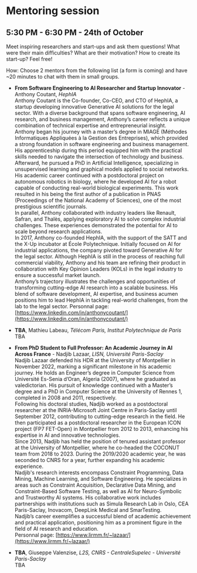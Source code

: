 # Mentoring session 
## 5:30 PM - 6:30 PM - 24th of October 
Meet inspiring researchers and start-ups and ask them questions! 
What were their main difficulties? What are their motivation? 
How to create its start-up? Feel free!

How: Choose 2 mentors from the following list (a form is coming) and have ~20 minutes to chat with them in small groups. 

* **From Software Engineering to AI Researcher and Startup Innovator** - Anthony Coutant, *HephIA* <br>
Anthony Coutant is the Co-founder, Co-CEO, and CTO of HephIA, a startup developing innovative Generative AI solutions for the legal sector. With a diverse background that spans software engineering, AI research, and business management, Anthony’s career reflects a unique combination of technical expertise and entrepreneurial insight. <br>
Anthony began his journey with a master’s degree in MIAGE (Méthodes Informatiques Appliquées à la Gestion des Entreprises), which provided a strong foundation in software engineering and business management. His apprenticeship during this period equipped him with the practical skills needed to navigate the intersection of technology and business.<br>
Afterward, he pursued a PhD in Artificial Intelligence, specializing in unsupervised learning and graphical models applied to social networks. His academic career continued with a postdoctoral project on autonomous robotics in biology, where he developed AI for a robot capable of conducting real-world biological experiments. This work resulted in his being the first author of a publication in PNAS (Proceedings of the National Academy of Sciences), one of the most prestigious scientific journals.<br>
In parallel, Anthony collaborated with industry leaders like Renault, Safran, and Thalès, applying exploratory AI to solve complex industrial challenges. These experiences demonstrated the potential for AI to scale beyond research applications.<br>
In 2017, Anthony co-founded HephIA, with the support of the SATT and the X-Up incubator at École Polytechnique. Initially focused on AI for industrial applications, the company pivoted toward Generative AI for the legal sector. Although HephIA is still in the process of reaching full commercial viability, Anthony and his team are refining their product in collaboration with Key Opinion Leaders (KOLs) in the legal industry to ensure a successful market launch.<br>
Anthony’s trajectory illustrates the challenges and opportunities of transforming cutting-edge AI research into a scalable business. His blend of software development, AI expertise, and business acumen positions him to lead HephIA in tackling real-world challenges, from the lab to the legal sector.
Personnal page: [https://www.linkedin.com/in/anthonycoutant/](https://www.linkedin.com/in/anthonycoutant/)

* **TBA**, Mathieu Labeau, *Télécom Paris, Institut Polytechnique de Paris*<br>
TBA

* **From PhD Student to Full Professor: An Academic Journey in AI Across France** - Nadjib Lazaar, *LISN, Université Paris-Saclay* <br>
Nadjib Lazaar defended his HDR at the University of Montpellier in November 2022, marking a significant milestone in his academic journey. He holds an Engineer’s degree in Computer Science from Université Es-Senia d’Oran, Algeria (2007), where he graduated as valedictorian. His pursuit of knowledge continued with a Master’s degree and a PhD in Computer Science at the University of Rennes 1, completed in 2008 and 2011, respectively. <br>
Following his doctoral studies, Nadjib worked as a postdoctoral researcher at the INRIA-Microsoft Joint Centre in Paris-Saclay until September 2012, contributing to cutting-edge research in the field. He then participated as a postdoctoral researcher in the European ICON project (FP7 FET-Open) in Montpellier from 2012 to 2013, enhancing his expertise in AI and innovative technologies. <br>
Since 2013, Nadjib has held the position of tenured assistant professor at the University of Montpellier, where he co-headed the COCONUT team from 2018 to 2023. During the 2019/2020 academic year, he was seconded to CNRS for a year, further expanding his academic experience. <br>
Nadjib's research interests encompass Constraint Programming, Data Mining, Machine Learning, and Software Engineering. He specializes in areas such as Constraint Acquisition, Declarative Data Mining, and Constraint-Based Software Testing, as well as AI for Neuro-Symbolic and Trustworthy AI systems. His collaborative work includes partnerships with institutions such as Simula Research Lab in Oslo, CEA Paris-Saclay, Inovacom, DeepLink Medical and SmarTesting. <br>
Nadjib’s career exemplifies a successful blend of academic achievement and practical application, positioning him as a prominent figure in the field of AI research and education. <br>
Personnal page: [https://www.lirmm.fr/~lazaar/](https://www.lirmm.fr/~lazaar/)

* **TBA**,  Giuseppe Valenzise, *L2S, CNRS - CentraleSupelec - Université Paris-Saclay* <br>
TBA
